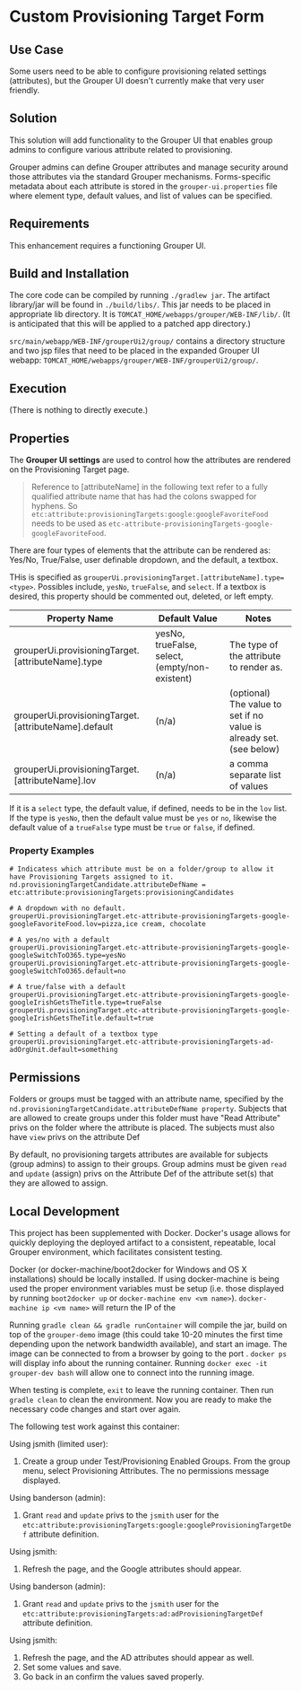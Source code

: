 Custom Provisioning Target Form
===============================

## Use Case
Some users need to be able to configure provisioning related settings (attributes), but the Grouper UI doesn't currently make that very user friendly.

## Solution
This solution will add functionality to the Grouper UI that enables group admins to configure various attribute related to provisioning.
 
Grouper admins can define Grouper attributes and manage security around those attributes via the standard Grouper mechanisms. Forms-specific 
metadata about each attribute is stored in the `grouper-ui.properties` file where element type, default values, and list of values can be specified. 

## Requirements
This enhancement requires a functioning Grouper UI.

## Build and Installation
The core code can be compiled by running `./gradlew jar`. The artifact library/jar will be found in `./build/libs/`. This jar needs to be placed in appropriate lib directory. It is `TOMCAT_HOME/webapps/grouper/WEB-INF/lib/`. (It is anticipated that this will be applied to a patched app directory.) 

`src/main/webapp/WEB-INF/grouperUi2/group/` contains a directory structure and two jsp files that need to be placed in the expanded Grouper UI webapp: `TOMCAT_HOME/webapps/grouper/WEB-INF/grouperUi2/group/`.

## Execution
(There is nothing to directly execute.)

## Properties
The **Grouper UI settings** are used to control how the attributes are rendered on the Provisioning Target page.

> Reference to [attributeName] in the following text refer to a fully qualified attribute name that has had the colons swapped for hyphens.
> So `etc:attribute:provisioningTargets:google:googleFavoriteFood` needs to be used as `etc-attribute-provisioningTargets-google-googleFavoriteFood`.

There are four types of elements that the attribute can be rendered as: Yes/No, True/False, user definable dropdown, and the default, a textbox.

THis is specified as `grouperUi.provisioningTarget.[attributeName].type=<type>`. Possibles include, `yesNo`, `trueFalse`, and `select`. If a 
textbox is desired, this property should be commented out, deleted, or left empty. 
 

|Property Name|Default Value|Notes|
|-------------|-------------|-----|
|grouperUi.provisioningTarget.[attributeName].type|yesNo, trueFalse, select, (empty/non-existent)|The type of the attribute to render as.|
|grouperUi.provisioningTarget.[attributeName].default|(n/a)|(optional) The value to set if no value is already set. (see below)|
|grouperUi.provisioningTarget.[attributeName].lov|(n/a)|a comma separate list of values|

If it is a `select` type, the default value, if defined, needs to be in the `lov` list. If the type is `yesNo`, then the default value 
must be `yes` or `no`, likewise the default value of a `trueFalse` type must be `true` or `false`, if defined.  

### Property Examples

```
# Indicatess which attribute must be on a folder/group to allow it have Provisioning Targets assigned to it.
nd.provisioningTargetCandidate.attributeDefName = etc:attribute:provisioningTargets:provisioningCandidates

# A dropdown with no default.
grouperUi.provisioningTarget.etc-attribute-provisioningTargets-google-googleFavoriteFood.lov=pizza,ice cream, chocolate

# A yes/no with a default
grouperUi.provisioningTarget.etc-attribute-provisioningTargets-google-googleSwitchToO365.type=yesNo
grouperUi.provisioningTarget.etc-attribute-provisioningTargets-google-googleSwitchToO365.default=no

# A true/false with a default
grouperUi.provisioningTarget.etc-attribute-provisioningTargets-google-googleIrishGetsTheTitle.type=trueFalse
grouperUi.provisioningTarget.etc-attribute-provisioningTargets-google-googleIrishGetsTheTitle.default=true

# Setting a default of a textbox type
grouperUi.provisioningTarget.etc-attribute-provisioningTargets-ad-adOrgUnit.default=something

```

## Permissions
Folders or groups must be tagged with an attribute name, specified by the `nd.provisioningTargetCandidate.attributeDefName property`.
Subjects that are allowed to create groups under this folder must have "Read Attribute" privs on the folder where the attribute is placed.
The subjects must also have `view` privs on the attribute Def

By default, no provisioning targets attributes are available for subjects (group admins) to assign to their groups. Group admins must be given `read` and `update` (assign)
 privs on the Attribute Def of the attribute set(s) that they are allowed to assign.  

## Local Development
This project has been supplemented with Docker. Docker's usage allows for quickly deploying the deployed artifact to a
consistent, repeatable, local Grouper environment, which facilitates consistent testing.

Docker (or docker-machine/boot2docker for Windows and OS X installations) should be locally installed. If using docker-machine is being used
the proper environment variables must be setup (i.e. those displayed by running `boot2docker up` or `docker-machine env <vm name>`). `docker-machine ip <vm name>` will return the IP of the 

Running `gradle clean && gradle runContainer` will compile the jar, build on top of the `grouper-demo` image (this could take 10-20 minutes
 the first time depending upon the network bandwidth available), and start an image. The image can be connected to from a browser by going to the port . `docker ps` will display info about the running container. Running
 `docker exec -it grouper-dev bash` will allow one to connect into the running image. 

When testing is complete, `exit` to leave the running container. Then run `gradle clean` to clean
  the environment. Now you are ready to make the necessary code changes and start over again.

The following test work against this container:

Using jsmith (limited user):

1. Create a group under Test/Provisioning Enabled Groups. From the group menu, select Provisioning Attributes. The no permissions message displayed.

Using banderson (admin):

1. Grant `read` and `update` privs to the `jsmith` user for the `etc:attribute:provisioningTargets:google:googleProvisioningTargetDef` attribute definition.

Using jsmith:

1. Refresh the page, and the Google attributes should appear.

Using banderson (admin):

1. Grant `read` and `update` privs to the `jsmith` user for the `etc:attribute:provisioningTargets:ad:adProvisioningTargetDef` attribute definition.

Using jsmith:

1. Refresh the page, and the AD attributes should appear as well.
1. Set some values and save.
1. Go back in an confirm the values saved properly.

